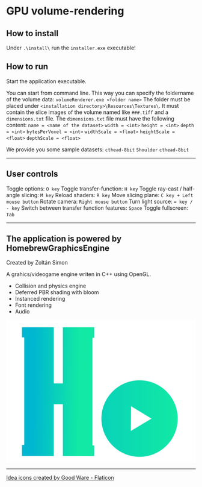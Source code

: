 # GPU volume-rendering


## How to install

Under `.\install\` run the `installer.exe` executable!


## How to run

Start the application executable.

You can start from command line.
This way you can specify the foldername of the volume data:
`volumeRenderer.exe <folder name>`
The folder must be placed under `<installation directory>\Resources\Textures\`.
It must contain the slice images of the volume named like `###.tiff` and a `dimensions.txt` file.
The `dimensions.txt` file must have the following content:
`name = <name of the dataset>`
`width = <int>`
`height = <int>`
`depth = <int>`
`bytesPerVoxel = <int>`
`widthScale = <float>`
`heightScale = <float>`
`depthScale = <float>`

We provide you some sample datasets:
`cthead-8bit`
`Shoulder`
`cthead-8bit`

<hr>

## User controls

Toggle options:		`O key`
Toggle transfer-function: `H key`
Toggle ray-cast / half-angle slicing: `M key`
Reload shaders: `R key`
Move slicing plane: `C key + Left mouse button`
Rotate camera: `Right mouse button`
Turn light source: `= key / - key`
Switch between transfer function features: `Space`
Toggle fullscreen: `Tab`

<hr>

## The application is powered by HomebrewGraphicsEngine
Created by Zoltán Simon

A grahics/videogame engine writen in C++ using OpenGL.

- Collision and physics engine
- Deferred PBR shading with bloom
- Instanced rendering
- Font rendering
- Audio

![HoGraEngine_logo](Resources/Icons/HoGraEngineLogo.png "HoGraEngine logo")

<hr>

<a href="https://www.flaticon.com/free-icons/idea" title="idea icons">Idea icons created by Good Ware - Flaticon</a>
